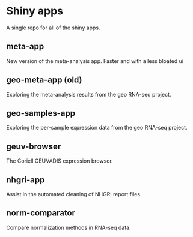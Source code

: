 # Shiny apps

A single repo for all of the shiny apps.

## meta-app

New version of the meta-analysis app. Faster and with a less bloated ui 

## geo-meta-app (old)

Exploring the meta-analysis results from the geo RNA-seq project.

## geo-samples-app

Exploring the per-sample expression data from the geo RNA-seq project.

## geuv-browser

The Coriell GEUVADIS expression browser.

## nhgri-app

Assist in the automated cleaning of NHGRI report files.

## norm-comparator

Compare normalization methods in RNA-seq data.
